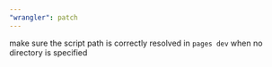 ```yaml
---
"wrangler": patch
---
```


make sure the script path is correctly resolved in `pages dev` when no directory is specified
